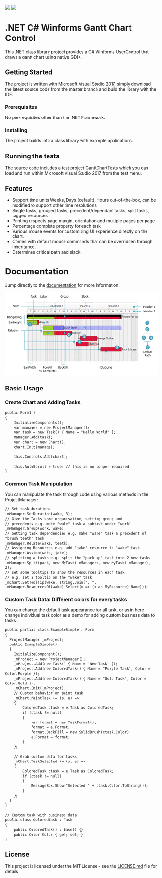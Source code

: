 ![](http://img.shields.io/badge/project%20status-stable%20and%20respond%20to%20queries-green.svg?style=flat)  ![](http://img.shields.io/badge/license-MIT-red.svg?style=flat)

# .NET C# Winforms Gantt Chart Control
This .NET class library project provides a C# Winforms UserControl that draws a gantt chart using native GDI+.

## Getting Started
The project is written with Microsoft Visual Studio 2017, simply download the latest source code from the master branch and build the library with the IDE.

### Prerequisites
No pre-requisites other than the .NET Framework.

### Installing
The project builds into a class library with example applications.

## Running the tests
The source code includes a test project GanttChartTests which you can load and run within Microsoft Visual Studio 2017 from the test menu.

## Features
* Support time units Weeks, Days (default), Hours out-of-the-box, can be modified to support other time resolutions.
* Single tasks, grouped tasks, precedent/dependant tasks, split tasks, tagged resources
* Printing respects page margin, orientation and multiple pages per page
* Percentage complete property for each task
* Various mouse events for customising UI experience directly on the chart.
* Comes with default mouse commands that can be overridden through inheritance.
* Determines critical path and slack

# Documentation
Jump directly to the [documentation](https://jakesee.github.io/ganttchart/) for more information.

![GanttChart Screenshot](docs/resource/screenshot.png)

## Basic Usage
### Create Chart and Adding Tasks

	public Form1()
	{
	    InitializeComponents();
	    var manager = new ProjectManager();
	    var task = new Task() { Name = "Hello World" };
	    manager.Add(task);
	    var chart = new Chart();
	    chart.Init(manage);

	    this.Controls.Add(chart);

	    this.AutoScroll = true; // this is no longer required
	}


### Common Task Manipulation
You can manipulate the task through code using various methods in the ProjectManager:


	// Set task durations
	_mManager.SetDuration(wake, 3);
	// Give the Tasks some organisation, setting group and
	// precedents e.g. make "wake" task a subtask under "work"
	_mManager.Group(work, wake);
	// Setting task dependencies e.g. make "wake" task a precedent of "brush teeth" task
	_mManager.Relate(wake, teeth);
	// Assigning Resources e.g. add "jake" resource to "wake" task
	_mManager.Assign(wake, jake);
	// splitting a tasks e.g. split the "pack up" task into 2 new tasks
	_mManager.Split(pack, new MyTask(_mManager), new MyTask(_mManager), 2);
	// set some tooltips to show the resources in each task
	// e.g. set a tooltip on the "wake" task
	_mChart.SetToolTip(wake, string.Join(", ", _mManager.ResourcesOf(wake).Select(x => (x as MyResource).Name)));

### Custom Task Data: Different colors for every tasks
You can change the default task appearance for all task, or as in here change individual task color as a demo for adding custom business data to tasks.

	public partial class ExampleSimple : Form
	{
	  ProjectManager _mProject;
	  public ExampleSimple()
	  {
	    InitializeComponent();
	    _mProject = new ProjectManager();
	    _mProject.Add(new Task() { Name = "New Task" });
	    _mProject.Add(new ColoredTask() { Name = "Purple Task", Color = Color.Purple });
	    _mProject.Add(new ColoredTask() { Name = "Gold Task", Color = Color.Gold });
	    _mChart.Init(_mProject);
	    // Custom behavior on paint task
	    _mChart.PaintTask += (s, e) =>
	    {
	        ColoredTask ctask = e.Task as ColoredTask;
	        if (ctask != null)
	        {
	            var format = new TaskFormat();
	            format = e.Format;
	            format.BackFill = new SolidBrush(ctask.Color);
	            e.Format = format;
	        }
	    };

	    // Grab custom data for tasks
	    _mChart.TaskSelected += (s, e) =>
	    {
	        ColoredTask ctask = e.Task as ColoredTask;
	        if (ctask != null)
	        {
	            MessageBox.Show("Selected " + ctask.Color.ToString());
	        }
	    };
	  }
	}

	// Custom task with business data
	public class ColoredTask : Task
	{
	    public ColoredTask() : base() {}
	    public Color Color { get; set; }
	}
## License
This project is licensed under the MIT License - see the [LICENSE.md](LICENSE.md) file for details
